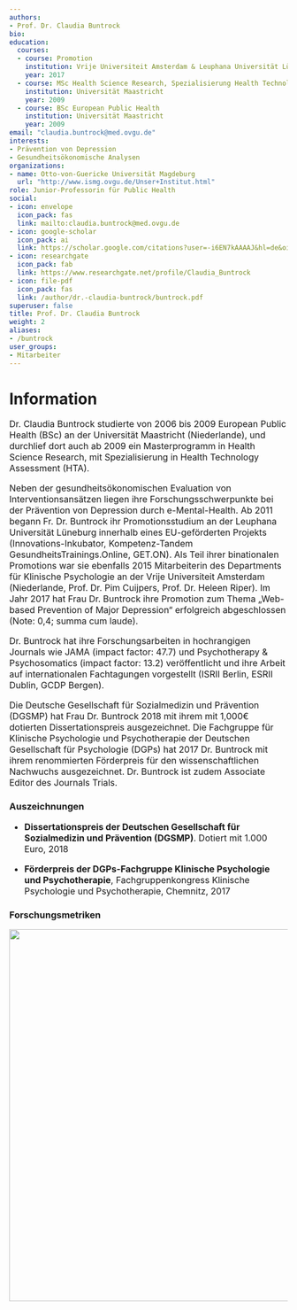 ```yaml
---
authors:
- Prof. Dr. Claudia Buntrock
bio:
education:
  courses:
  - course: Promotion
    institution: Vrije Universiteit Amsterdam & Leuphana Universität Lüneburg
    year: 2017
  - course: MSc Health Science Research, Spezialisierung Health Technology Assessment
    institution: Universität Maastricht
    year: 2009
  - course: BSc European Public Health
    institution: Universität Maastricht
    year: 2009
email: "claudia.buntrock@med.ovgu.de"
interests:
- Prävention von Depression
- Gesundheitsökonomische Analysen
organizations:
- name: Otto-von-Guericke Universität Magdeburg
  url: "http://www.ismg.ovgu.de/Unser+Institut.html"
role: Junior-Professorin für Public Health
social:
- icon: envelope
  icon_pack: fas
  link: mailto:claudia.buntrock@med.ovgu.de
- icon: google-scholar
  icon_pack: ai
  link: https://scholar.google.com/citations?user=-i6EN7kAAAAJ&hl=de&oi=ao
- icon: researchgate
  icon_pack: fab
  link: https://www.researchgate.net/profile/Claudia_Buntrock
- icon: file-pdf
  icon_pack: fas
  link: /author/dr.-claudia-buntrock/buntrock.pdf
superuser: false
title: Prof. Dr. Claudia Buntrock
weight: 2
aliases:
- /buntrock
user_groups:
- Mitarbeiter
---
```


# Information

<font size="3">

Dr. Claudia Buntrock studierte von 2006 bis 2009 European Public Health (BSc) an der Universität Maastricht (Niederlande), und durchlief dort auch ab 2009 ein Masterprogramm in Health Science Research, mit Spezialisierung in Health Technology Assessment (HTA).

Neben der gesundheitsökonomischen Evaluation von Interventionsansätzen liegen ihre Forschungsschwerpunkte bei der Prävention von Depression durch e-Mental-Health. Ab 2011 begann Fr. Dr. Buntrock ihr Promotionsstudium an der Leuphana Universität Lüneburg innerhalb eines EU-geförderten Projekts (Innovations-Inkubator, Kompetenz-Tandem GesundheitsTrainings.Online, GET.ON). Als Teil ihrer binationalen Promotions war sie ebenfalls 2015 Mitarbeiterin des Departments für Klinische Psychologie an der Vrije Universiteit Amsterdam (Niederlande, Prof. Dr. Pim Cuijpers, Prof. Dr. Heleen Riper). Im Jahr 2017 hat Frau Dr. Buntrock ihre Promotion zum Thema „Web-based Prevention of Major Depression“ erfolgreich abgeschlossen (Note: 0,4; summa cum laude).

Dr. Buntrock hat ihre Forschungsarbeiten in hochrangigen Journals wie JAMA (impact factor: 47.7) und Psychotherapy & Psychosomatics (impact factor: 13.2) veröffentlicht und ihre Arbeit auf internationalen Fachtagungen vorgestellt (ISRII Berlin, ESRII Dublin, GCDP Bergen).

Die Deutsche Gesellschaft für Sozialmedizin und Prävention (DGSMP) hat Frau Dr. Buntrock 2018 mit ihrem mit 1,000€ dotierten Dissertationspreis ausgezeichnet. Die Fachgruppe für Klinische Psychologie und Psychotherapie der Deutschen Gesellschaft für Psychologie (DGPs) hat 2017 Dr. Buntrock mit ihrem renommierten Förderpreis für den wissenschaftlichen Nachwuchs ausgezeichnet. Dr. Buntrock ist zudem Associate Editor des Journals Trials.


</font>


### Auszeichnungen

<font size="3">

* **Dissertationspreis der Deutschen Gesellschaft für Sozialmedizin und Prävention (DGSMP)**. Dotiert mit 1.000 Euro, 2018

* **Förderpreis der DGPs-Fachgruppe Klinische Psychologie und Psychotherapie**, Fachgruppenkongress Klinische Psychologie und Psychotherapie, Chemnitz, 2017


</font>

### Forschungsmetriken

<img src="/de/authors/buntrock/_index_files/figure-html/unnamed-chunk-1-1.png" width="672" />

